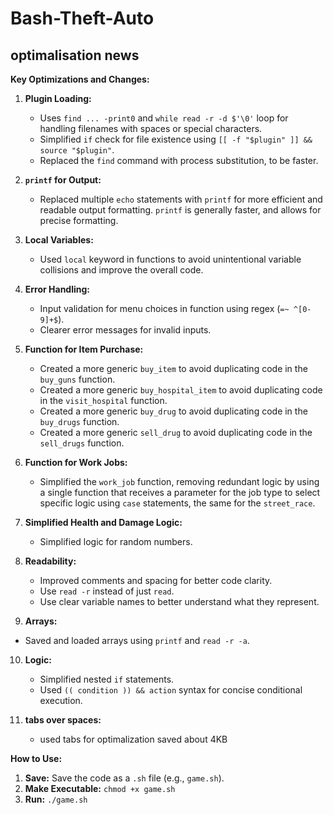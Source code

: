 # Bash-Theft-Auto

## optimalisation news
 
**Key Optimizations and Changes:**

1.  **Plugin Loading:**
    *   Uses `find ... -print0` and `while read -r -d $'\0'` loop for handling filenames with spaces or special characters.
    *   Simplified `if` check for file existence using `[[ -f "$plugin" ]] && source "$plugin"`.
    *   Replaced the `find` command with process substitution, to be faster.

2.  **`printf` for Output:**
    *   Replaced multiple `echo` statements with `printf` for more efficient and readable output formatting. `printf` is generally faster, and allows for precise formatting.
   
3.  **Local Variables:**
    *   Used `local` keyword in functions to avoid unintentional variable collisions and improve the overall code.

4.  **Error Handling:**
    *   Input validation for menu choices in function using regex (`=~ ^[0-9]+$`).
    *   Clearer error messages for invalid inputs.

5. **Function for Item Purchase:**
    * Created a more generic `buy_item` to avoid duplicating code in the  `buy_guns` function.
     * Created a more generic `buy_hospital_item` to avoid duplicating code in the  `visit_hospital` function.
    * Created a more generic `buy_drug` to avoid duplicating code in the  `buy_drugs` function.
     * Created a more generic `sell_drug` to avoid duplicating code in the  `sell_drugs` function.
   
6. **Function for Work Jobs:**
    *  Simplified the `work_job` function, removing redundant logic by using a single function that receives a parameter for the job type to select specific logic using `case` statements, the same for the `street_race`.

7.  **Simplified Health and Damage Logic:**
     *  Simplified logic for random numbers.

8.  **Readability:**
    *   Improved comments and spacing for better code clarity.
    *   Use `read -r` instead of just `read`.
    *   Use clear variable names to better understand what they represent.

9. **Arrays:**
  * Saved and loaded arrays using `printf` and `read -r -a`.

10. **Logic:**
    *   Simplified nested `if` statements.
    *   Used `(( condition )) && action` syntax for concise conditional execution.
    
11. **tabs over spaces:**
    *   used tabs for optimalization saved about 4KB

**How to Use:**

1.  **Save:** Save the code as a `.sh` file (e.g., `game.sh`).
2.  **Make Executable:** `chmod +x game.sh`
3.  **Run:** `./game.sh`
